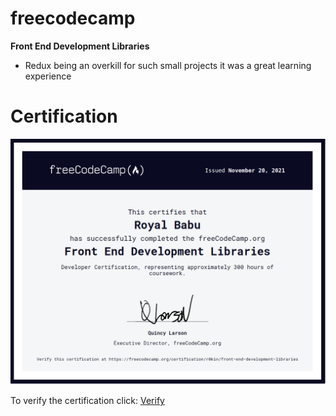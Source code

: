 # freecodecamp
**Front End Development Libraries**
+ Redux being an overkill for such small projects it was a great learning experience
# Certification

 ![plot](assets/certificate.png)

To verify the certification click:  [Verify](https://freecodecamp.org/certification/r0kin/front-end-development-libraries)
